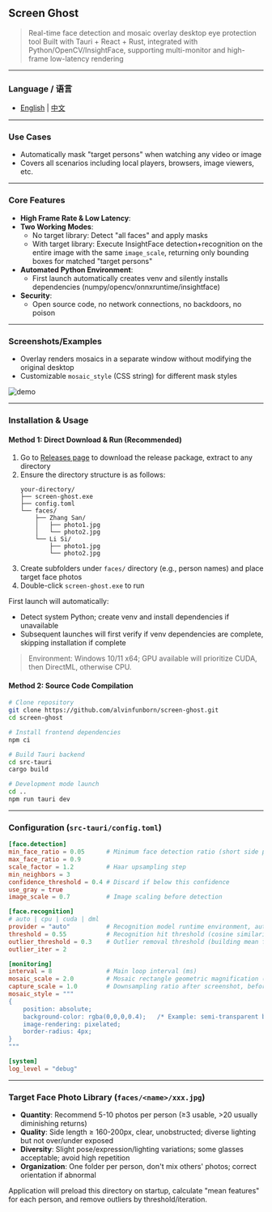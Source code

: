 ## Screen Ghost

> Real-time face detection and mosaic overlay desktop eye protection tool
> Built with Tauri + React + Rust, integrated with Python/OpenCV/InsightFace, supporting multi-monitor and high-frame low-latency rendering

---

### Language / 语言

- [English](README.md) | [中文](README_zh.md)

---

### Use Cases

- Automatically mask "target persons" when watching any video or image
- Covers all scenarios including local players, browsers, image viewers, etc.

---

### Core Features

- **High Frame Rate & Low Latency**:
- **Two Working Modes**:
  - No target library: Detect "all faces" and apply masks
  - With target library: Execute InsightFace detection+recognition on the entire image with the same `image_scale`, returning only bounding boxes for matched "target persons"
- **Automated Python Environment**:
  - First launch automatically creates venv and silently installs dependencies (numpy/opencv/onnxruntime/insightface)
- **Security**:
  - Open source code, no network connections, no backdoors, no poison

---

### Screenshots/Examples

- Overlay renders mosaics in a separate window without modifying the original desktop
- Customizable `mosaic_style` (CSS string) for different mask styles

![demo](./docs/demo.gif)

---

### Installation & Usage

#### Method 1: Direct Download & Run (Recommended)

1. Go to [Releases page](https://github.com/alvinfunborn/screen-ghost/releases) to download the release package, extract to any directory
2. Ensure the directory structure is as follows:
   ```
   your-directory/
   ├── screen-ghost.exe
   ├── config.toml
   └── faces/
       ├── Zhang San/
       │   ├── photo1.jpg
       │   └── photo2.jpg
       └── Li Si/
           ├── photo1.jpg
           └── photo2.jpg
   ```
3. Create subfolders under `faces/` directory (e.g., person names) and place target face photos
4. Double-click `screen-ghost.exe` to run

First launch will automatically:
- Detect system Python; create venv and install dependencies if unavailable
- Subsequent launches will first verify if venv dependencies are complete, skipping installation if complete

> Environment: Windows 10/11 x64; GPU available will prioritize CUDA, then DirectML, otherwise CPU.

#### Method 2: Source Code Compilation

```bash
# Clone repository
git clone https://github.com/alvinfunborn/screen-ghost.git
cd screen-ghost

# Install frontend dependencies
npm ci

# Build Tauri backend
cd src-tauri
cargo build

# Development mode launch
cd ..
npm run tauri dev
```

---

### Configuration (`src-tauri/config.toml`)

```toml
[face.detection]
min_face_ratio = 0.05      # Minimum face detection ratio (short side percentage), falls back to *_face_size if not provided
max_face_ratio = 0.9
scale_factor = 1.2         # Haar upsampling step
min_neighbors = 3
confidence_threshold = 0.4 # Discard if below this confidence
use_gray = true
image_scale = 0.7          # Image scaling before detection

[face.recognition]
# auto | cpu | cuda | dml
provider = "auto"          # Recognition model runtime environment, auto will select and install corresponding ORT variants by CUDA→DML→CPU priority
threshold = 0.55           # Recognition hit threshold (cosine similarity)
outlier_threshold = 0.3    # Outlier removal threshold (building mean features for each person)
outlier_iter = 2

[monitoring]
interval = 8               # Main loop interval (ms)
mosaic_scale = 2.0         # Mosaic rectangle geometric magnification (independent of DPI)
capture_scale = 1.0        # Downsampling ratio after screenshot, before detection (speed up)
mosaic_style = """
{
    position: absolute;
    background-color: rgba(0,0,0,0.4);   /* Example: semi-transparent black mask */
    image-rendering: pixelated;
    border-radius: 4px;
}
"""

[system]
log_level = "debug"
```

---

### Target Face Photo Library (`faces/<name>/xxx.jpg`)

- **Quantity**: Recommend 5-10 photos per person (≥3 usable, >20 usually diminishing returns)
- **Quality**: Side length ≥ 160-200px, clear, unobstructed; diverse lighting but not over/under exposed
- **Diversity**: Slight pose/expression/lighting variations; some glasses acceptable; avoid high repetition
- **Organization**: One folder per person, don't mix others' photos; correct orientation if abnormal

Application will preload this directory on startup, calculate "mean features" for each person, and remove outliers by threshold/iteration.
